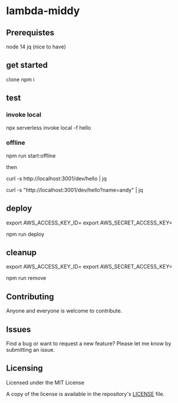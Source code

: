 # lambda-middy

## Prerequistes

node 14
jq (nice to have)

## get started

clone
npm i

## test

### invoke local

npx serverless invoke local -f hello

### offline

npm run start:offline

then

curl -s http://localhost:3001/dev/hello | jq

curl -s "http://localhost:3001/dev/hello?name=andy" | jq

## deploy

export AWS_ACCESS_KEY_ID=<your id>
export AWS_SECRET_ACCESS_KEY=<your secret>

npm run deploy

## cleanup

export AWS_ACCESS_KEY_ID=<your id>
export AWS_SECRET_ACCESS_KEY=<your secret>

npm run remove

## Contributing

Anyone and everyone is welcome to contribute.

## Issues

Find a bug or want to request a new feature? Please let me know by submitting an issue.

## Licensing

Licensed under the MIT License

A copy of the license is available in the repository's [LICENSE](LICENSE) file.
